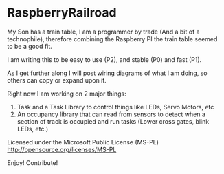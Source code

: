 # RaspberryRailroad
My Son has a train table, I am a programmer by trade (And a bit of a technophile), therefore combining the Raspberry PI the train 
table seemed to be a good fit.

I am writing this to be easy to use (P2), and stable (P0) and fast (P1).

As I get further along I will post wiring diagrams of what I am doing, so others can copy or expand upon it.

Right now I am working on 2 major things:
1. Task and a Task Library to control things like LEDs, Servo Motors, etc
2. An occupancy library that can read from sensors to detect when a section of track is occupied and run tasks (Lower cross gates, blink
LEDs, etc.)

Licensed under the Microsoft Public License (MS-PL)
http://opensource.org/licenses/MS-PL

Enjoy!  Contribute!
